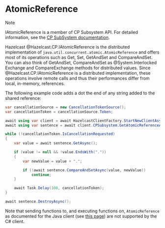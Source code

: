 # AtomicReference

> [!NOTE]
> IAtomicReference is a member of CP Subsystem API. For detailed information, see the [CP SubSystem documentation](cpsubsystem.md).

Hazelcast @Hazelcast.CP.IAtomicReference is the distributed implementation of `java.util.concurrent.atomic.AtomicReference` and offers most of its operations such as Get, Set, GetAndSet and CompareAndSet. You can also think of GetAndSet, CompareAndSet as @System.Interlocked Exchange and CompareExchange methods for distributed values. Since @Hazelcast.CP.IAtomicReference is a distributed implementation, these operations involve remote calls and thus their performances differ from local, in-memory, references.

The following example code adds a dot the end of any string added to the shared reference:

```csharp
var cancellationSource = new CancellationTokenSource();
var cancellationToken = cancellationSource.Token;

await using var client = await HazelcastClientFactory.StartNewClientAsync(options);
await using var sentence = await client.CPSubsystem.GetAtomicReferenceAsync<string>("sentence-unique-key");

while (!cancellationToken.IsCancellationRequested)
{
    var value = await sentence.GetAsync();

    if (value != null && !value.EndsWith("."))
    {
        var newValue = value + ".";

        if (!await sentence.CompareAndSetAsync(value, newValue))
            continue;
    }

    await Task.Delay(100, cancellationToken);
}

await sentence.DestroyAsync();
```

Note that sending functions to, and executing functions on, `AtomicReference` as documented for the Java client (see [this page](https://docs.hazelcast.com/imdg/latest/data-structures/iatomicreference.html)) are not supported by the C# client.